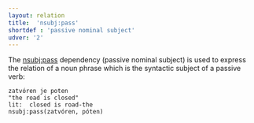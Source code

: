 ```yaml
---
layout: relation
title:  'nsubj:pass'
shortdef : 'passive nominal subject'
udver: '2'
---
```


The [nsubj:pass]() dependency (passive nominal subject) is used to express the relation of a noun phrase which is the syntactic subject of a passive verb:

~~~ sdparse
zatvóren je poten 
"the road is closed" 
lit:  closed is road-the   
nsubj:pass(zatvóren, póten)
~~~
<!-- Interlanguage links updated Po 11. listopadu 2024, 20:11:10 CET -->
